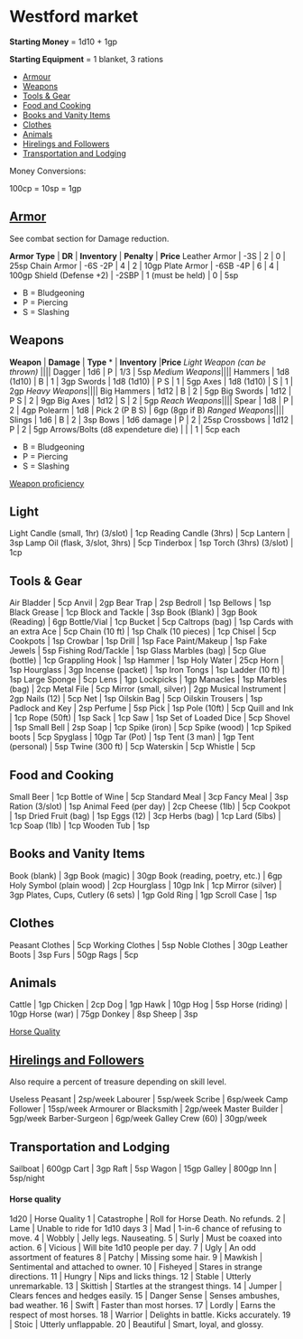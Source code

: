 # Westford market

**Starting Money** = 1d10 + 1gp

**Starting Equipment** = 1 blanket, 3 rations

- [Armour](#armour)
- [Weapons](#weapons)
- [Tools & Gear](#tools-&-gear)
- [Food and Cooking](#food-and-cooking)
- [Books and Vanity Items](#books-and-vanity-items)
- [Clothes](#clothes)
- [Animals](#animals)
- [Hirelings and Followers](#hirelings-and-followers)
- [Transportation and Lodging](#transportation-and-lodging)

Money Conversions:

100cp = 10sp = 1gp

## [Armor](rules/combat.md#armor)
See combat section for Damage reduction.

**Armor Type** | **DR** | **Inventory** | **Penalty** | **Price**
Leather Armor | -3S | 2 | 0 | 25sp 
Chain Armor | -6S -2P | 4 | 2 | 10gp 
Plate Armor | -6SB -4P | 6 | 4 | 100gp 
Shield (Defense +2) | -2SBP | 1 (must be held) | 0 | 5sp 

* B = Bludgeoning
* P = Piercing
* S = Slashing

## Weapons

**Weapon** | **Damage** | **Type** * | **Inventory** |**Price**
*Light Weapon (can be thrown)* ||||
Dagger | 1d6 | P | 1/3 | 5sp
*Medium Weapons*||||
Hammers | 1d8 (1d10) | B | 1 | 3gp
Swords | 1d8 (1d10) | P S | 1 | 5gp
Axes | 1d8 (1d10) | S | 1 | 2gp
*Heavy Weapons*||||
Big Hammers | 1d12 | B | 2 | 5gp
Big Swords | 1d12 | P S | 2 | 9gp
Big Axes | 1d12 | S | 2 | 5gp
*Reach Weapons*||||
Spear | 1d8 | P | 2 | 4gp
Polearm | 1d8 | Pick 2 (P B S) | 6gp (8gp if B)
*Ranged Weapons*||||
Slings | 1d6 | B | 2 | 3sp
Bows | 1d6 damage | P | 2 | 25sp
Crossbows | 1d12 | P | 2 | 5gp
Arrows/Bolts (d8 expendeture die) | | | 1 | 5cp each 

* B = Bludgeoning
* P = Piercing
* S = Slashing

[Weapon proficiency](rules/combat.md#weapon-proficiency)

## Light

Light Candle (small, 1hr) (3/slot) | 1cp
Reading Candle (3hrs) | 5cp
Lantern | 3sp
Lamp Oil (flask, 3/slot, 3hrs) | 5cp
Tinderbox | 1sp
Torch (3hrs) (3/slot) | 1cp

## Tools & Gear

Air Bladder | 5cp
Anvil | 2gp
Bear Trap | 2sp
Bedroll | 1sp
Bellows | 1sp
Black Grease | 1cp
Block and Tackle | 3sp
Book (Blank) | 3gp
Book (Reading) | 6gp
Bottle/Vial | 1cp
Bucket | 5cp
Caltrops (bag) | 1sp
Cards with an extra Ace | 5cp
Chain (10 ft) | 1sp
Chalk (10 pieces) | 1cp
Chisel | 5cp
Cookpots | 1sp
Crowbar  | 1sp
Drill | 1sp
Face Paint/Makeup | 1sp
Fake Jewels | 5sp
Fishing Rod/Tackle | 1sp
Glass Marbles (bag) | 5cp
Glue (bottle) | 1cp
Grappling Hook | 1sp
Hammer | 1sp
Holy Water | 25cp
Horn | 1sp
Hourglass | 3gp
Incense (packet) | 1sp
Iron Tongs | 1sp
Ladder (10 ft) | 1sp
Large Sponge | 5cp
Lens | 1gp
Lockpicks  | 1gp
Manacles | 1sp
Marbles (bag) | 2cp
Metal File | 5cp
Mirror (small, silver) | 2gp
Musical Instrument | 2gp
Nails (12) | 5cp
Net | 1sp
Oilskin Bag | 5cp
Oilskin Trousers | 1sp
Padlock and Key | 2sp
Perfume | 5sp
Pick | 1sp
Pole (10ft)  | 5cp
Quill and Ink | 1cp
Rope (50ft)  | 1sp
Sack | 1cp
Saw | 1sp
Set of Loaded Dice | 5cp
Shovel  | 1sp
Small Bell | 2sp
Soap | 1cp
Spike (iron)  | 5cp
Spike (wood)  | 1cp
Spiked boots | 5cp
Spyglass | 10gp
Tar (Pot) | 1sp
Tent (3 man)  | 1gp
Tent (personal)  | 5sp
Twine (300 ft) | 5cp
Waterskin  | 5cp
Whistle  | 5cp

## Food and Cooking

Small Beer | 1cp
Bottle of Wine | 5cp
Standard Meal | 3cp
Fancy Meal | 3sp
Ration (3/slot) | 1sp
Animal Feed (per day) | 2cp
Cheese (1lb) | 5cp
Cookpot | 1sp
Dried Fruit (bag) | 1sp
Eggs (12) | 3cp
Herbs (bag) | 1cp
Lard (5lbs) | 1cp
Soap (1lb) | 1cp
Wooden Tub | 1sp

## Books and Vanity Items

Book (blank) | 3gp 
Book (magic) | 30gp 
Book (reading, poetry, etc.) | 6gp 
Holy Symbol (plain wood) | 2cp 
Hourglass | 10gp 
Ink | 1cp 
Mirror (silver) | 3gp 
Plates, Cups, Cutlery (6 sets) | 1gp 
Gold Ring | 1gp 
Scroll Case | 1sp 

## Clothes

Peasant Clothes | 5cp
Working Clothes | 5sp 
Noble Clothes | 30gp 
Leather Boots | 3sp 
Furs | 50gp 
Rags | 5cp 

## Animals 

Cattle | 1gp 
Chicken | 2cp 
Dog | 1gp 
Hawk | 10gp 
Hog | 5sp 
Horse (riding) | 10gp 
Horse (war) | 75gp 
Donkey | 8sp 
Sheep | 3sp 

[Horse Quality](#horse-quality)

## [Hirelings and Followers](rules/hirelings)

Also require a percent of treasure depending on skill level.

Useless Peasant | 2sp/week 
Labourer | 5sp/week 
Scribe | 6sp/week 
Camp Follower | 15sp/week 
Armourer or Blacksmith | 2gp/week 
Master Builder | 5gp/week 
Barber-Surgeon | 6gp/week 
Galley Crew (60) | 30gp/week 

## Transportation and Lodging

Sailboat | 600gp 
Cart | 3gp 
Raft | 5sp 
Wagon | 15gp 
Galley | 800gp 
Inn | 5sp/night 

#### Horse quality

1d20 | Horse Quality
1 | Catastrophe | Roll for Horse Death. No refunds.
2 | Lame | Unable to ride for 1d10 days
3 | Mad | 1-in-6 chance of refusing to move.
4 | Wobbly | Jelly legs. Nauseating.
5 | Surly | Must be coaxed into action.
6 | Vicious | Will bite 1d10 people per day.
7 | Ugly | An odd assortment of features
8 | Patchy | Missing some hair.
9 | Mawkish | Sentimental and attached to owner.
10 | Fisheyed | Stares in strange directions.
11 | Hungry | Nips and licks things.
12 | Stable | Utterly unremarkable.
13 | Skittish | Startles at the strangest things.
14 | Jumper | Clears fences and hedges easily.
15 | Danger Sense | Senses ambushes, bad weather. 
16 | Swift | Faster than most horses.
17 | Lordly | Earns the respect of most horses.
18 | Warrior | Delights in battle. Kicks accurately.
19 | Stoic | Utterly unflappable.
20 | Beautiful | Smart, loyal, and glossy.
